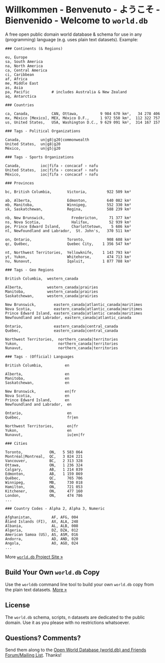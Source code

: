 # Willkommen - Benvenuto  - ようこそ - Bienvenido - Welcome to `world.db` 


A free open public domain world database & schema
for use in any (programming) language
(e.g. uses plain text datasets). Example:

~~~
### Continents (& Regions)

eu, Europe
sa, South America
na, North America
ca, Central America
ci, Caribbean
af, Africa
me, Middle East        
as, Asia
pa, Pacific          # includes Australia & New Zealand
aq, Antarctica
~~~

~~~
### Countries

ca, Canada,          CAN, Ottawa,          9 984 670 km²,   34 278 406
mx, México [Mexico], MEX, México D.F.,     1 972 550 km²,  112 322 757
us, United States,   USA, Washington D.C., 9 629 091 km²,  314 167 157
~~~

~~~
### Tags - Political Organizations

Canada,         un|g8|g20|commonwealth
United States,  un|g8|g20
México,         un|g5|g20
~~~

~~~
### Tags - Sports Organizations

Canada,         ioc|fifa › concacaf › nafu
United States,  ioc|fifa › concacaf › nafu
México,         ioc|fifa › concacaf › nafu
~~~

~~~
### Provinces

bc, British Columbia,       Victoria,         922 509 km²

ab, Alberta,                Edmonton,         640 082 km²
mb, Manitoba,               Winnipeg,         552 330 km²
sk, Saskatchewan,           Regina,           588 239 km²

nb, New Brunswick,            Fredericton,     71 377 km²
ns, Nova Scotia,              Halifax,         52 939 km²
pe, Prince Edward Island,     Charlottetown,    5 686 km²
nl, Newfoundland and Labrador,  St. John's,   370 511 km²

on, Ontario,                Toronto,          908 608 km²
qc, Québec,                 Quebec City,    1 356 547 km²

nt, Northwest Territories,  Yellowknife,    1 143 793 km²
yt, Yukon,                  Whitehorse,       474 713 km²
nu, Nunavut,                Iqaluit,        1 877 788 km²
~~~

~~~
### Tags - Geo Regions

British Columbia,  western_canada

Alberta,           western_canada|prairies
Manitoba,          western_canada|prairies
Saskatchewan,      western_canada|prairies

New Brunswick,        eastern_canada|atlantic_canada|maritimes
Nova Scotia,          eastern_canada|atlantic_canada|maritimes
Prince Edward Island, eastern_canada|atlantic canada|maritimes
Newfoundland and Labrador, eastern_canada|atlantic_canada

Ontario,              eastern_canada|central_canada
Québec,               eastern_canada|central_canada

Northwest Territories,  northern_canada|territories
Yukon,                  northern_canada|territories
Nunavut,                northern_canada|territories
~~~

~~~
### Tags - (Official) Languages

British Columbia,          en

Alberta,                   en
Manitoba,                  en
Saskatchewan,              en

New Brunswick,             en|fr
Nova Scotia,               en
Prince Edward Island,      en
Newfoundland and Labrador,  en

Ontario,                    en
Québec,                     fr|en

Northwest Territories,      en|fr
Yukon,                      en
Nunavut,                    iu|en|fr
~~~

~~~
### Cities

Toronto,            ON,   5 583 064
Montréal|Montreal,  QC,   3 824 221
Vancouver,          BC,   2 313 328
Ottawa,             ON,   1 236 324
Calgary,            AB,   1 214 839
Edmonton,           AB,   1 159 869
Québec,             QC,     765 706
Winnipeg,           MB,     730 018
Hamilton,           ON,     721 053
Kitchener,          ON,     477 160
London,             ON,     474 786
...
~~~

~~~
### Country Codes - Alpha 2, Alpha 3, Numeric

Afghanistan,         AF, AFG, 004
Åland Islands (FI),  AX, ALA, 248
Albania,             AL, ALB, 008
Algeria,             DZ, DZA, 012
American Samoa (US), AS, ASM, 016
Andorra,             AD, AND, 020
Angola,              AO, AGO, 024
...
~~~


More [`world.db` Project Site »](http://openmundi.github.io)


## Build Your Own `world.db` Copy

Use the `worlddb` command line tool to build your own `world.db` copy
from the plain text datasets. [More »](http://openmundi.github.io/build.html)


## License

The `world.db` schema, scripts, n datasets are dedicated to the public domain.
Use it as you please with no restrictions whatsoever.

## Questions? Comments?

Send them along to the [Open World Database (world.db) and Friends Forum/Mailing List](http://groups.google.com/group/openmundi). 
Thanks!
